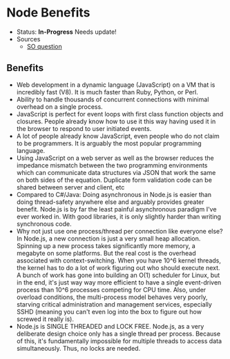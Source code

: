 Node Benefits
========================
- Status: **In-Progress** Needs update!
- Sources
    - [SO question](http://stackoverflow.com/questions/1884724/what-is-node-js/6782438#6782438)

## Benefits
- Web development in a dynamic language (JavaScript) on a VM that is incredibly fast (V8). It is much faster than Ruby, Python, or Perl.
- Ability to handle thousands of concurrent connections with minimal overhead on a single process.
- JavaScript is perfect for event loops with first class function objects and closures. People already know how to use it this way having used it in the browser to respond to user initiated events.
- A lot of people already know JavaScript, even people who do not claim to be programmers. It is arguably the most popular programming language.
- Using JavaScript on a web server as well as the browser reduces the impedance mismatch between the two programming environments which can communicate data structures via JSON that work the same on both sides of the equation. Duplicate form validation code can be shared between server and client, etc
- Compared to C#/Java: Doing asynchronous in Node.js is easier than doing thread-safety anywhere else and arguably provides greater benefit. Node.js is by far the least painful asynchronous paradigm I've ever worked in. With good libraries, it is only slightly harder than writing synchronous code.
- Why not just use one process/thread per connection like everyone else? In Node.js, a new connection is just a very small heap allocation. Spinning up a new process takes significantly more memory, a megabyte on some platforms. But the real cost is the overhead associated with context-switching. When you have 10^6 kernel threads, the kernel has to do a lot of work figuring out who should execute next. A bunch of work has gone into building an O(1) scheduler for Linux, but in the end, it's just way way more efficient to have a single event-driven process than 10^6 processes competing for CPU time. Also, under overload conditions, the multi-process model behaves very poorly, starving critical administration and management services, especially SSHD (meaning you can't even log into the box to figure out how screwed it really is).
- Node.js is SINGLE THREADED and LOCK FREE. Node.js, as a very deliberate design choice only has a single thread per process. Because of this, it's fundamentally impossible for multiple threads to access data simultaneously. Thus, no locks are needed.